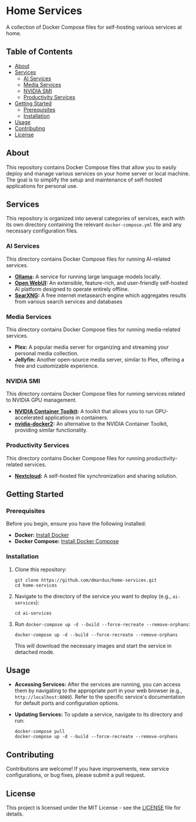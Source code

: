 # Home Services

A collection of Docker Compose files for self-hosting various services at home.

## Table of Contents

- [About](#about)
- [Services](#services)
  - [AI Services](#ai-services)
  - [Media Services](#media-services)
  - [NVIDIA SMI](#nvidia-smi)
  - [Productivity Services](#productivity-services)
- [Getting Started](#getting-started)
  - [Prerequisites](#prerequisites)
  - [Installation](#installation)
- [Usage](#usage)
- [Contributing](#contributing)
- [License](#license)

## About

This repository contains Docker Compose files that allow you to easily deploy and manage various services on your home server or local machine. The goal is to simplify the setup and maintenance of self-hosted applications for personal use.

## Services

This repository is organized into several categories of services, each with its own directory containing the relevant `docker-compose.yml` file and any necessary configuration files.

### AI Services

This directory contains Docker Compose files for running AI-related services.

*   **[Ollama](https://github.com/ollama/ollama):** A service for running large language models locally.
*   **[Open WebUI](https://github.com/open-webui/open-webui):** An extensible, feature-rich, and user-friendly self-hosted AI platform designed to operate entirely offline.
*   **[SearXNG](https://github.com/searxng/searxng):** A free internet metasearch engine which aggregates results from various search services and databases

### Media Services

This directory contains Docker Compose files for running media-related services.

*   **Plex:** A popular media server for organizing and streaming your personal media collection.
*   **Jellyfin:** Another open-source media server, similar to Plex, offering a free and customizable experience.

### NVIDIA SMI

This directory contains Docker Compose files for running services related to NVIDIA GPU management.
*   **[NVIDIA Container Toolkit](https://docs.nvidia.com/datacenter/cloud-native/container-toolkit/install-guide.html):** A toolkit that allows you to run GPU-accelerated applications in containers.
*   **[nvidia-docker2](https://github.com/NVIDIA/nvidia-docker):** An alternative to the NVIDIA Container Toolkit, providing similar functionality.

### Productivity Services

This directory contains Docker Compose files for running productivity-related services.

*   **[Nextcloud](https://nextcloud.com):** A self-hosted file synchronization and sharing solution.

## Getting Started

### Prerequisites

Before you begin, ensure you have the following installed:

*   **Docker:**  [Install Docker](https://docs.docker.com/get-docker/)
*   **Docker Compose:** [Install Docker Compose](https://docs.docker.com/compose/install/)

### Installation

1.  Clone this repository:

    ```
    git clone https://github.com/dmardus/home-services.git
    cd home-services
    ```

2.  Navigate to the directory of the service you want to deploy (e.g., `ai-services`):

    ```
    cd ai-services
    ```

3.  Run `docker-compose up -d --build --force-recreate --remove-orphans`:

    ```
    docker-compose up -d --build --force-recreate --remove-orphans
    ```

    This will download the necessary images and start the service in detached mode.

## Usage

*   **Accessing Services:** After the services are running, you can access them by navigating to the appropriate port in your web browser (e.g., `http://localhost:8080`).  Refer to the specific service's documentation for default ports and configuration options.
*   **Updating Services:** To update a service, navigate to its directory and run:

    ```
    docker-compose pull
    docker-compose up -d --build --force-recreate --remove-orphans
    ```

## Contributing

Contributions are welcome! If you have improvements, new service configurations, or bug fixes, please submit a pull request.

## License

This project is licensed under the MIT License - see the [LICENSE](LICENSE) file for details.
